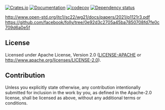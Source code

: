 [![Crates.io](https://img.shields.io/crates/v/haphazard.svg)](https://crates.io/crates/haphazard)
[![Documentation](https://docs.rs/haphazard/badge.svg)](https://docs.rs/haphazard/)
[![codecov](https://codecov.io/gh/jonhoo/haphazard/branch/main/graph/badge.svg?token=8FYF6JKJ8W)](https://codecov.io/gh/jonhoo/haphazard)
[![Dependency status](https://deps.rs/repo/github/jonhoo/haphazard/status.svg)](https://deps.rs/repo/github/jonhoo/haphazard)

http://www.open-std.org/jtc1/sc22/wg21/docs/papers/2021/p1121r3.pdf
https://github.com/facebook/folly/tree/0e92d3c2705a45ba7850708fd7fe0c709d6a0e5f

## License

Licensed under Apache License, Version 2.0 ([LICENSE-APACHE](LICENSE-APACHE) or http://www.apache.org/licenses/LICENSE-2.0).

## Contribution

Unless you explicitly state otherwise, any contribution intentionally
submitted for inclusion in the work by you, as defined in the Apache-2.0
license, shall be licensed as above, without any additional terms or
conditions.
